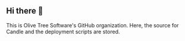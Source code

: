 ## Hi there 👋
This is Olive Tree Software's GitHub organization. Here, the source for Candle and the deployment scripts are stored.
